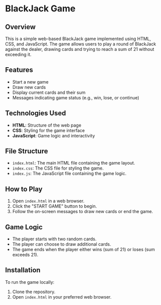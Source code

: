 # BlackJack Game

## Overview
This is a simple web-based BlackJack game implemented using HTML, CSS, and JavaScript. The game allows users to play a round of BlackJack against the dealer, drawing cards and trying to reach a sum of 21 without exceeding it.

## Features
- Start a new game
- Draw new cards
- Display current cards and their sum
- Messages indicating game status (e.g., win, lose, or continue)

## Technologies Used
- **HTML**: Structure of the web page
- **CSS**: Styling for the game interface
- **JavaScript**: Game logic and interactivity

## File Structure
- `index.html`: The main HTML file containing the game layout.
- `index.css`: The CSS file for styling the game.
- `index.js`: The JavaScript file containing the game logic.

## How to Play
1. Open `index.html` in a web browser.
2. Click the "START GAME" button to begin.
3. Follow the on-screen messages to draw new cards or end the game.

## Game Logic
- The player starts with two random cards.
- The player can choose to draw additional cards.
- The game ends when the player either wins (sum of 21) or loses (sum exceeds 21).

## Installation
To run the game locally:
1. Clone the repository.
2. Open `index.html` in your preferred web browser.
